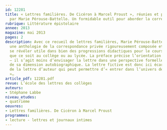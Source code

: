 ```yaml
---
id: 12281
title: « Lettres familières. De Cicéron à Marcel Proust », réunies et présentées
  par Marie Pérouse-Battello. Un formidable outil pour aborder la correspondance
rubrique: Littérature épistolaire
annee: 2013
magazine: mai 2013
pages: 2
description: Avec ce recueil de lettres familières, Marie Pérouse-Battello propose
  une anthologie de la correspondance privée rigoureusement composée et qui pourra
  se révéler utile dans bien des progressions didactiques pour le cours de français,
  que ce soit au collège ou au lycée. La préface précise l’orientation du recueil
  – il s’agit moins d’envisager la lettre dans une perspective formelle que sous l’angle
  de sa dimension autobiographique. La lettre fictive est donc ici écartée au profit
  de la lettre d’auteur qui peut permettre d’« entrer dans l’univers de l’écrivain
  »…
article_pdf: 12281.pdf
revue: L’école des lettres des collèges
auteurs:
- Stéphane Labbe
niveau_etudes:
- quatrième
oeuvres:
- Lettres familières. De Cicéron à Marcel Proust
programmes:
- lecture - lettres et journaux intimes
---
```

